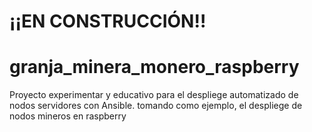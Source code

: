 # ¡¡EN CONSTRUCCIÓN!!

# granja_minera_monero_raspberry
Proyecto experimentar y educativo para el despliege automatizado de nodos servidores con Ansible. tomando como ejemplo, el despliege de nodos mineros en raspberry

